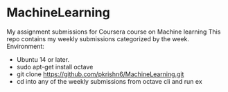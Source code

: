# MachineLearning
My assignment submissions for Coursera course on Machine learning
This repo contains my weekly submissions categorized by the week.
Environment:
* Ubuntu 14 or later.
* sudo apt-get install octave
* git clone https://github.com/pkrishn6/MachineLearning.git
* cd into any of the weekly submissions from octave cli and run ex<number>
